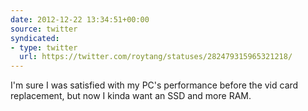 ```yaml
---
date: 2012-12-22 13:34:51+00:00
source: twitter
syndicated:
- type: twitter
  url: https://twitter.com/roytang/statuses/282479315965321218/
---
```


I'm sure I was satisfied with my PC's performance before the vid card replacement, but now I kinda want an SSD and more RAM.